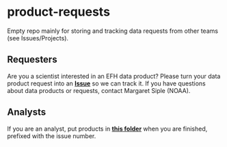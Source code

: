 # product-requests
Empty repo mainly for storing and tracking data requests from other teams (see Issues/Projects). 

## Requesters
Are you a scientist interested in an EFH data product? Please turn your data product request into an [**Issue**](https://github.com/alaska-groundfish-efh/product-requests/issues) so we can track it. If you have questions about data products or requests, contact Margaret Siple (NOAA).

## Analysts
If you are an analyst, put products in [**this folder**](https://drive.google.com/drive/folders/1OLiyh0nlnQQ3LKkdDhd6xqrFarSK0I7Y?usp=sharing) when you are finished, prefixed with the issue number. 
